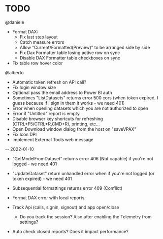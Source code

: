 # TODO

@daniele
- Format DAX:
    - Fix last step layout
    - Catch measure errors
    - Allow "Current/Formatted(Preview)" to be arranged side by side
    - Fix Dax Formatter table losing active row on sync
    - Disable DAX Formatter table checkboxes on sync
- Fix table row hover color    


@alberto
- Automatic token refresh on API call?
- Fix login window size
- Optional pass the email address to Power BI auth
- Sometimes "ListDatasets" returns error 500 cors (when token expired, I guess because if I sign in them it works - we need 401)
- Error when opening datasets which you are not authorized to open
- Error if "Untitled" report is empty
- Disable browser key shortcuts for refreshing (CTRL+F5/CTRL+R,CMD+R), printing, etc...
- Open Download window dialog from the host on "saveVPAX"
- Fix Icon DPI
- Implement External Tools web message

-- 2022-01-10

- "GetModelFromDataset" returns error 406 (Not capable) if you're not logged - we need 401
- "UpdateDataset" return unhandled error when if you're not logged (or token expired) - we need 401
- Subsequential formattings returns error 409 (Conflict)
- Format DAX error with local reports
- Track Api (calls, signin, signout) and app open/close
    - Do you track the session? Also after enabling the Telemetry from settings?

- Auto check closed reports? Does it impact performance? 
